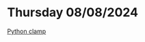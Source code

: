 # Thursday 08/08/2024

[Python clamp](https://stackoverflow.com/questions/4092528/how-can-i-clamp-clip-restrict-a-number-to-some-range)

